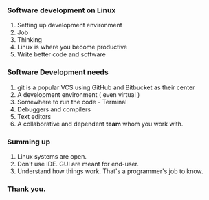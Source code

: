 ###	Software development on Linux 

1. Setting up development environment
2. Job 
3. Thinking
4. Linux is where you become productive
5. Write better code and software
    
### Software Development needs 
 
1. git is a popular VCS using GitHub and Bitbucket as their center
2. A development environment ( even virtual )
3. Somewhere to run the code - Terminal
4. Debuggers and compilers 
5. Text editors 
6. A collaborative and dependent **team** whom you work with.

### Summing up

1. Linux systems are open. 
2. Don't use IDE. GUI are meant for end-user.
3. Understand how things work. That's a programmer's job to know.  

### Thank you.












